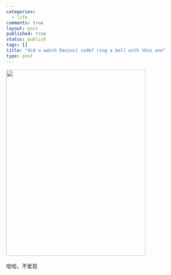 ```yaml
--- 
categories: 
  - life
comments: true
layout: post
published: true
status: publish
tags: []
title: "did u watch Davinci code? ring a bell with this one"
type: post
---
```

<div id="msgcns!3725CC0EE38B1F6!1140" class="bvMsg"><div style="width:377px;">
<img src="http://static.flickr.com/68/162103900_164a491966.jpg?v=0" alt="" height="500" width="375"><br><br>哈哈，不爱现<br>
</div></div>
